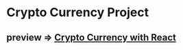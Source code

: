 # Crypto Currency Project
## preview =>  [Crypto Currency with React](https://react-crypto-currency-sajjad-kazemi.netlify.app)
